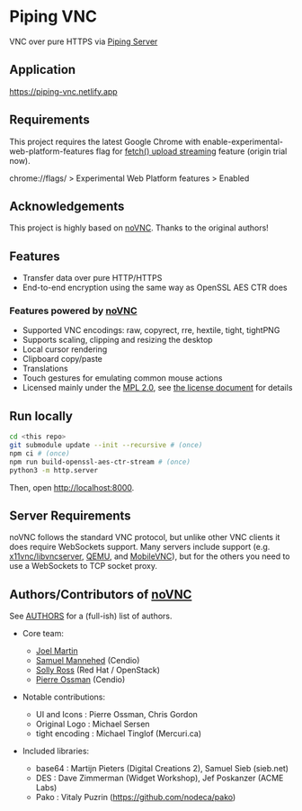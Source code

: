 # Piping VNC
VNC over pure HTTPS via [Piping Server](https://github.com/nwtgck/piping-server)

## Application
<https://piping-vnc.netlify.app>

## Requirements

This project requires the latest Google Chrome with enable-experimental-web-platform-features flag for [fetch() upload streaming](https://www.chromestatus.com/feature/5274139738767360) feature (origin trial now).

chrome://flags/ > Experimental Web Platform features > Enabled

## Acknowledgements
This project is highly based on [noVNC]. Thanks to the original authors!

## Features
* Transfer data over pure HTTP/HTTPS
* End-to-end encryption using the same way as OpenSSL AES CTR does

### Features powered by [noVNC]

* Supported VNC encodings: raw, copyrect, rre, hextile, tight, tightPNG
* Supports scaling, clipping and resizing the desktop
* Local cursor rendering
* Clipboard copy/paste
* Translations
* Touch gestures for emulating common mouse actions
* Licensed mainly under the [MPL 2.0](http://www.mozilla.org/MPL/2.0/), see
  [the license document](LICENSE.txt) for details

## Run locally

```bash
cd <this repo>
git submodule update --init --recursive # (once)
npm ci # (once)
npm run build-openssl-aes-ctr-stream # (once)
python3 -m http.server
```

Then, open <http://localhost:8000>.

## Server Requirements

noVNC follows the standard VNC protocol, but unlike other VNC clients it does
require WebSockets support. Many servers include support (e.g.
[x11vnc/libvncserver](http://libvncserver.sourceforge.net/),
[QEMU](http://www.qemu.org/), and
[MobileVNC](http://www.smartlab.at/mobilevnc/)), but for the others you need to
use a WebSockets to TCP socket proxy.

## Authors/Contributors of [noVNC]

See [AUTHORS](AUTHORS) for a (full-ish) list of authors.

* Core team:
    * [Joel Martin](https://github.com/kanaka)
    * [Samuel Mannehed](https://github.com/samhed) (Cendio)
    * [Solly Ross](https://github.com/DirectXMan12) (Red Hat / OpenStack)
    * [Pierre Ossman](https://github.com/CendioOssman) (Cendio)

* Notable contributions:
    * UI and Icons : Pierre Ossman, Chris Gordon
    * Original Logo : Michael Sersen
    * tight encoding : Michael Tinglof (Mercuri.ca)

* Included libraries:
    * base64 : Martijn Pieters (Digital Creations 2), Samuel Sieb (sieb.net)
    * DES : Dave Zimmerman (Widget Workshop), Jef Poskanzer (ACME Labs)
    * Pako : Vitaly Puzrin (https://github.com/nodeca/pako)

[noVNC]: https://github.com/novnc/noVNC
